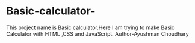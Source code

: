 # Basic-calculator-
This project name is Basic calculator.Here I am trying to make Basic Calculator with HTML ,CSS and JavaScript.
Author-Ayushman Choudhary
